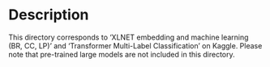 # Description

This directory corresponds to ‘XLNET embedding and machine learning (BR, CC, LP)’ and ‘Transformer Multi-Label Classification’ on Kaggle. Please note that pre-trained large models are not included in this directory.